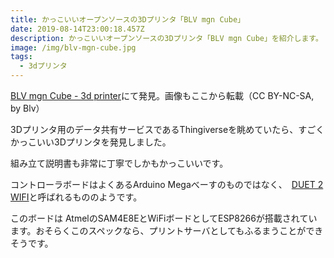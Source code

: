 ```yaml
---
title: かっこいいオープンソースの3Dプリンタ「BLV mgn Cube」
date: 2019-08-14T23:00:18.457Z
description: かっこいいオープンソースの3Dプリンタ「BLV mgn Cube」を紹介します。
image: /img/blv-mgn-cube.jpg
tags:
  - 3dプリンタ
---
```

[BLV mgn Cube - 3d printer](https://www.thingiverse.com/thing:3382718)にて発見。画像もここから転載（CC BY-NC-SA, by Blv）

3Dプリンタ用のデータ共有サービスであるThingiverseを眺めていたら、すごくかっこいい3Dプリンタを発見しました。

組み立て説明書も非常に丁寧でしかもかっこいいです。

コントローラボードはよくあるArduino Megaべーすのものではなく、　[DUET  2 WIFI](https://www.filastruder.com/products/duet-wifi)と呼ばれるもののようです。

このボードは AtmelのSAM4E8EとWiFiボードとしてESP8266が搭載されています。おそらくこのスペックなら、プリントサーバとしてもふるまうことができそうです。

